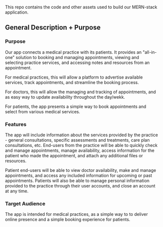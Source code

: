 
This repo contains the code and other assets used to build our MERN-stack application.

## General Description + Purpose

### Purpose
Our app connects a medical practice with its patients. It provides an "all-in-one" solution to booking and managing appointments, viewing and selecting practice services, and accessing notes and resources from an appointment.

For medical practices, this will allow a platform to advertise available services, track appointments, and streamline the booking process.

For doctors, this will allow the managing and tracking of appointments, and as easy way to update availability throughout the day/wekk.

For patients, the app presents a simple way to book appointments and select from various medical services.

### Features
The app will include information about the services provided by the practice - general consultations, specific assessments and treatments, care plan consultations, etc. End-users from the practice will be able to quickly check and manage appointments, manage availability, access information for the patient who made the appointment, and attach any additional files or resources.

Patient end-users will be able to view doctor availability, make and manage appointments, and access any included information for upcoming or past appointments. Patients will also be able to manage personal information provided to the practice through their user accounts, and close an account at any time.

### Target Audience

The app is intended for medical practices, as a simple way to to deliver online presence and a simple booking experience for patients.
